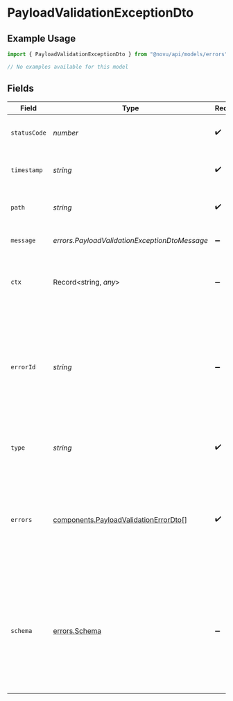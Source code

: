 # PayloadValidationExceptionDto

## Example Usage

```typescript
import { PayloadValidationExceptionDto } from "@novu/api/models/errors";

// No examples available for this model
```

## Fields

| Field                                                                                                                             | Type                                                                                                                              | Required                                                                                                                          | Description                                                                                                                       | Example                                                                                                                           |
| --------------------------------------------------------------------------------------------------------------------------------- | --------------------------------------------------------------------------------------------------------------------------------- | --------------------------------------------------------------------------------------------------------------------------------- | --------------------------------------------------------------------------------------------------------------------------------- | --------------------------------------------------------------------------------------------------------------------------------- |
| `statusCode`                                                                                                                      | *number*                                                                                                                          | :heavy_check_mark:                                                                                                                | HTTP status code of the error response.                                                                                           | 404                                                                                                                               |
| `timestamp`                                                                                                                       | *string*                                                                                                                          | :heavy_check_mark:                                                                                                                | Timestamp of when the error occurred.                                                                                             | 2024-12-12T13:00:00Z                                                                                                              |
| `path`                                                                                                                            | *string*                                                                                                                          | :heavy_check_mark:                                                                                                                | The path where the error occurred.                                                                                                | /api/v1/resource                                                                                                                  |
| `message`                                                                                                                         | *errors.PayloadValidationExceptionDtoMessage*                                                                                     | :heavy_minus_sign:                                                                                                                | Value that failed validation                                                                                                      | xx xx xx                                                                                                                          |
| `ctx`                                                                                                                             | Record<string, *any*>                                                                                                             | :heavy_minus_sign:                                                                                                                | Optional context object for additional error details.                                                                             | {<br/>"workflowId": "some_wf_id",<br/>"stepId": "some_wf_id"<br/>}                                                                |
| `errorId`                                                                                                                         | *string*                                                                                                                          | :heavy_minus_sign:                                                                                                                | Optional unique identifier for the error, useful for tracking using Sentry and <br/>      New Relic, only available for 500.      | abc123                                                                                                                            |
| `type`                                                                                                                            | *string*                                                                                                                          | :heavy_check_mark:                                                                                                                | Type identifier for payload validation errors                                                                                     | PAYLOAD_VALIDATION_ERROR                                                                                                          |
| `errors`                                                                                                                          | [components.PayloadValidationErrorDto](../../models/components/payloadvalidationerrordto.md)[]                                    | :heavy_check_mark:                                                                                                                | Array of detailed validation errors                                                                                               | [<br/>{<br/>"field": "user.name",<br/>"message": "must have required property 'name'",<br/>"value": {<br/>"age": 25<br/>},<br/>"schemaPath": "#/required"<br/>}<br/>] |
| `schema`                                                                                                                          | [errors.Schema](../../models/errors/schema.md)                                                                                    | :heavy_minus_sign:                                                                                                                | The JSON schema that was used for validation                                                                                      | {<br/>"type": "object",<br/>"properties": {<br/>"name": {<br/>"type": "string"<br/>},<br/>"age": {<br/>"type": "number"<br/>}<br/>},<br/>"required": [<br/>"name"<br/>]<br/>} |